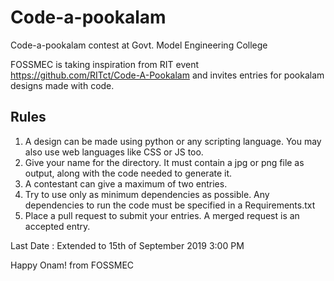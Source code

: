 # Code-a-pookalam
Code-a-pookalam contest at Govt. Model Engineering College

FOSSMEC is taking inspiration from RIT event https://github.com/RITct/Code-A-Pookalam and invites entries
for pookalam designs made with code.

## Rules
1. A design can be made using python or any scripting language. You may also use web languages like CSS or JS too.
2. Give your name for the directory. It must contain a jpg or png file as output, along with the code needed to generate it.
3. A contestant can give a maximum of two entries.
4. Try to use only as minimum dependencies as possible. Any dependencies to run the code must be specified in a Requirements.txt
5. Place a pull request to submit your entries. A merged request is an accepted entry.

Last Date : Extended to 15th of September 2019 3:00 PM

Happy Onam! from FOSSMEC

